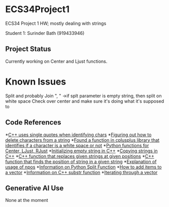 # ECS34Project1
ECS34 Project 1 HW; mostly dealing with strings

Student 1: Surinder Bath (919433946)

## Project Status
Currently working on Center and Ljust functions.

# Known Issues
Split and probably Join ", "
    ->if splt parameter is empty string, then split on white space
Check over center and make sure it's doing what it's supposed to

## Code References
*[C++ uses single quotes when identifying chars](https://stackoverflow.com/questions14544043operand-types-are-incompatible-char-and-const-char)
*[Figuring out how to delete characters from a string](https://cplusplus.com/forum/beginner/140760/#:~:text=string%3A%3Aerase(pos%2Clen,occupied%20by%20the%20character%20erased.))
*[Found a function in cplusplus library that identifies if a character is a white space or not](//https://cplusplus.com/reference/cctype/isspace/)
*[Python functions for Center, LJust, RJust](//https://www.geeksforgeeks.org/python-string-ljust-rjust-center/)
*[Initializing empty string in C++](//https://www.quora.com/How-do-you-define-an-empty-string-in-C-and-the-usage-of-const-empty-strings#:~:text=Using%20the%20default%20constructor%3A%20An,string%20to%20an%20empty%20state.)
*[Copying strings in C++](//https://stackoverflow.com/questions/12678819/how-to-copy-a-string-of-stdstring-type-in-c)
*[C++ function that replaces given strings at given positions](//https://cplusplus.com/reference/string/string/replace/)
*[C++ function that finds the position of string in a given string](//https://cplusplus.com/reference/string/string/find/)
*[Explanation of usage of npos](//https://www.educative.io/answers/what-is-stringnpos-in-cpp)
*[Information on Python Split Function](//https://www.w3schools.com/python/ref_string_split.asp)
*[How to add items to a vector](//https://cplusplus.com/reference/vector/vector/push_back/)
*[Information on C++ substr function](//https://cplusplus.com/reference/string/string/substr/)
*[Iterating through a vector](//https://www.educative.io/answers/how-to-iterate-through-a-vector-in-cpp)

## Generative AI Use
None at the moment 

